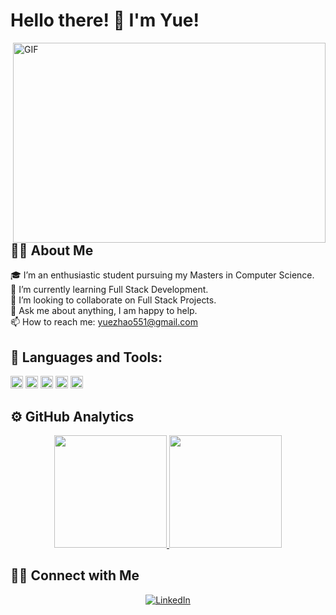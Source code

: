 # Hello there! 👋 I'm Yue!

<img align="right" alt="GIF" src="coding.gif" width="500" height="320" />

## 🙋‍♂️ About Me

🎓 I’m an enthusiastic student pursuing my Masters in Computer Science. <br>
🌱 I’m currently learning Full Stack Development. <br>
👯 I’m looking to collaborate on Full Stack Projects. <br>
💬 Ask me about anything, I am happy to help. <br>
📫 How to reach me: yuezhao551@gmail.com <br>


## 🚀 Languages and Tools:

<code><img height="20" src="https://img.icons8.com/color/452/java-coffee-cup-logo.png"></code>
<code><img height="20" src="https://img.icons8.com/color/452/python.png"></code>
<code><img height="20" src="https://img.icons8.com/color/452/javascript.png"></code>
<code><img height="20" src="https://img.icons8.com/color/452/react-native.png"></code>
<code><img height="20" src="https://img.icons8.com/color/452/nodejs.png"></code>


## ⚙️ GitHub Analytics

<p align="center">
<a href="https://github.com/yuezhaoo">
  <img height="180em" src="https://github-readme-stats-eight-theta.vercel.app/api?username=yuezhaoo&show_icons=true&theme=algolia&include_all_commits=true&count_private=true"/>
  <img height="180em" src="https://github-readme-stats-eight-theta.vercel.app/api/top-langs/?username=yuezhaoo&layout=compact&langs_count=8&theme=algolia"/>
</a>
</p>

## 🤝🏻 Connect with Me

<p align="center">
<a href="https://www.linkedin.com/in/yue-zhao-0a60b2227/"><img alt="LinkedIn" src="https://img.shields.io/badge/LinkedIn-%230077B5.svg?&style=for-the-badge&logo=linkedin&logoColor=white"></a>
</p>
